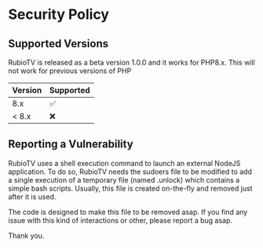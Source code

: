 # Security Policy

## Supported Versions

RubioTV is released as a beta version 1.0.0 and it works for PHP8.x.
This will not work for previous versions of PHP

| Version | Supported          |
| ------- | ------------------ |
| 8.x     | :white_check_mark: |
| < 8.x   | :x:                |

## Reporting a Vulnerability

RubioTV uses a shell execution command to launch an external NodeJS application.
To do so, RubioTV needs the sudoers file to be modified to add a single execution of a temporary file (named .unlock) which contains a simple bash scripts.
Usually, this file is created on-the-fly and removed just after it is used.

The code is designed to make this file to be removed asap. 
If you find any issue with this kind of interactions or other, please report a bug asap.

Thank you.
